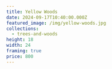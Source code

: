 ```yaml
---
title: Yellow Woods
date: 2024-09-17T10:40:00.000Z
featured_image: /img/yellow-woods.jpg
collections:
  - trees-and-woods
height: 18
width: 24
framing: true
price: 800
---
```

